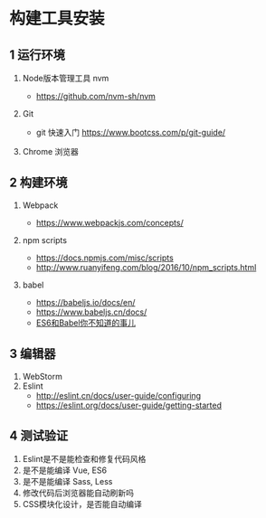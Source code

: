 # 构建工具安装


## 1 运行环境
1. Node版本管理工具 nvm
	* https://github.com/nvm-sh/nvm

2. Git
	* git 快速入门 https://www.bootcss.com/p/git-guide/

3. Chrome 浏览器



## 2 构建环境
1. Webpack
	* https://www.webpackjs.com/concepts/

2. npm scripts
	* https://docs.npmjs.com/misc/scripts
	* http://www.ruanyifeng.com/blog/2016/10/npm_scripts.html

3. babel
	* https://babeljs.io/docs/en/
	* https://www.babeljs.cn/docs/
	* [ES6和Babel你不知道的事儿](http://www.imooc.com/article/21866)



## 3 编辑器
1. WebStorm
2. Eslint
	* http://eslint.cn/docs/user-guide/configuring
	* https://eslint.org/docs/user-guide/getting-started



## 4 测试验证
1. Eslint是不是能检查和修复代码风格
2. 是不是能编译 Vue, ES6
3. 是不是能编译 Sass, Less
4. 修改代码后浏览器能自动刷新吗
5. CSS模块化设计，是否能自动编译


